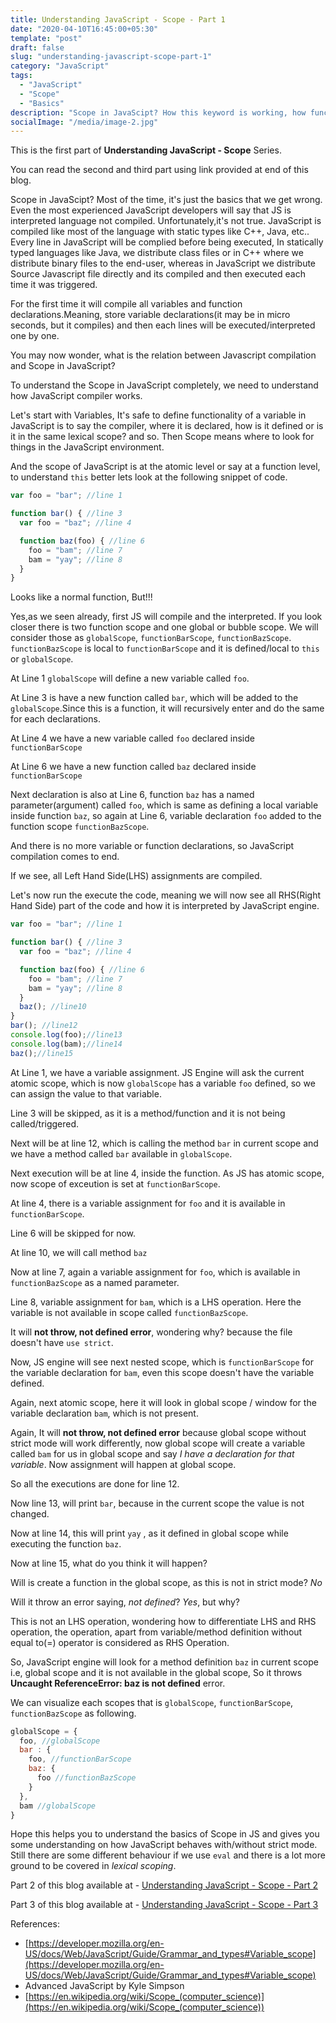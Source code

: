 ```yaml
---
title: Understanding JavaScript - Scope - Part 1
date: "2020-04-10T16:45:00+05:30"
template: "post"
draft: false
slug: "understanding-javascript-scope-part-1"
category: "JavaScript"
tags:
  - "JavaScript"
  - "Scope"
  - "Basics"
description: "Scope in JavaScipt? How this keyword is working, how function scope behaves in JS compiler? Interestingly JavaScript is compiled like most of the language with static types like C++, Java, etc"
socialImage: "/media/image-2.jpg"
---
```


This is the first part of **Understanding JavaScript - Scope** Series.

You can read the second and third part using link provided at end of this blog.


Scope in JavaScipt? Most of the time, it's just the basics that we get wrong. Even the most experienced JavaScript developers will say that JS is interpreted language not compiled. Unfortunately,it's not true. JavaScript is compiled like most of the language with static types like C++, Java, etc.. Every line in JavaScript will be complied before being executed, In statically typed languages like Java, we distribute class files or in C++ where we distribute binary files to the end-user, whereas in JavaScript we distribute Source Javascript file directly and its compiled and then executed each time it was triggered.

For the first time it will compile all variables and function declarations.Meaning, store variable declarations(it may be in micro seconds, but it compiles) and then each lines will be executed/interpreted one by one.

You may now wonder, what is the relation between Javascript compilation and Scope in JavaScript?

To understand the Scope in JavaScript completely, we need to understand how JavaScript compiler works.

Let's start with Variables, It's safe to define functionality of a variable in JavaScript is to say the compiler, where it is declared, how is it defined or is it in the same lexical scope? and so. Then Scope means where to look for things in the JavaScript environment.

And the scope of JavaScript is at the atomic level or say at a function level, to understand `this` better lets look at the following snippet of code.

```js
var foo = "bar"; //line 1

function bar() { //line 3
  var foo = "baz"; //line 4

  function baz(foo) { //line 6
    foo = "bam"; //line 7
    bam = "yay"; //line 8
  }
}
```
Looks like a normal function, But!!!


Yes,as we seen already, first JS will compile and the interpreted. If you look closer there is two function scope and one global or bubble scope. We will consider those as `globalScope`, `functionBarScope`, `functionBazScope`. `functionBazScope` is local to `functionBarScope` and it is defined/local to `this` or `globalScope`.

At Line 1 `globalScope` will define a new variable called `foo`.

At Line 3 is have a new function called `bar`, which will be added to the `globalScope`.Since this is a function, it will recursively enter and do the same for each declarations.

At Line 4 we have a new variable called `foo` declared inside `functionBarScope`

At Line 6 we have a new function called `baz` declared inside `functionBarScope`


Next declaration is also at Line 6, function `baz` has a named parameter(argument) called `foo`, which is same as defining a local variable inside function  `baz`, so again at Line 6, variable declaration `foo` added to the function scope `functionBazScope`.

And there is no more variable or function declarations, so JavaScript compilation comes to end.

If we see, all Left Hand Side(LHS) assignments are compiled.

Let's now run the execute the code, meaning we will now see all RHS(Right Hand Side) part of the code and how it is interpreted by JavaScript engine.

```js
var foo = "bar"; //line 1

function bar() { //line 3
  var foo = "baz"; //line 4

  function baz(foo) { //line 6
    foo = "bam"; //line 7
    bam = "yay"; //line 8
  }
  baz(); //line10
}
bar(); //line12
console.log(foo);//line13
console.log(bam);//line14
baz();//line15
```
At Line 1, we have a variable assignment. JS Engine will ask the current atomic scope, which is now `globalScope` has a variable `foo` defined, so we can assign the value to that variable.

Line 3 will be skipped, as it is a method/function and it is not being called/triggered.

Next will be at line 12, which is calling the method `bar` in current scope and we have a method called `bar` available in `globalScope`.

Next execution will be at line 4, inside the function. As JS has atomic scope, now scope of exceution is set at `functionBarScope`.

At line 4, there is a variable assignment for  `foo` and it is available in `functionBarScope`.

Line 6 will be skipped for now.

At line 10, we will call method `baz`

Now at line 7, again a variable assignment for `foo`, which is available in `functionBazScope` as a named parameter.

Line 8, variable assignment for `bam`, which is a LHS operation. Here the variable is not available in scope called `functionBazScope`.

It will **not throw, not defined error**, wondering why? because the file doesn't have `use strict`.

Now, JS engine will see next nested scope, which is `functionBarScope` for the variable declaration for  `bam`, even this scope doesn't have the variable defined.

Again, next atomic scope, here it will look in global scope / window for the variable declaration `bam`, which is not present.

Again, It will **not throw, not defined error**  because global scope without strict mode will work differently, now global scope will create a variable called `bam` for us in global scope and say *I have a declaration for that variable*. Now assignment will happen at global scope.

So all the executions are done for line 12.

Now line 13, will print `bar`, because in the current scope the value is not changed.

Now at line 14, this will print `yay` , as it defined in global scope while executing the function `baz`.

Now at line 15, what do you think it will happen?

Will is create a function in the global scope, as this is not in strict mode? *No*

Will it throw an error saying, *not defined*? *Yes*, but why?

This is not an LHS operation, wondering how to differentiate LHS and RHS operation, the operation, apart from variable/method definition without equal to(=) operator is considered as RHS Operation.

So, JavaScript engine will look for a method definition `baz` in current scope i.e, global scope and it is not available in the global scope, So it throws **Uncaught ReferenceError: baz is not defined** error.

We can visualize each scopes that is `globalScope`, `functionBarScope`, `functionBazScope` as following.

```js
globalScope = {
  foo, //globalScope
  bar : {
    foo, //functionBarScope
    baz: {
      foo //functionBazScope
    }
  },
  bam //globalScope
}
```
Hope this helps you to understand the basics of Scope in JS and gives you some understanding on how JavaScript behaves with/without strict mode. Still there are some different behaviour if we use `eval` and there is a lot more ground to be covered in *lexical scoping*.

Part 2 of this blog available at - [Understanding JavaScript - Scope - Part 2](understanding-javascript-scope-part-2)

Part 3 of this blog available at - [Understanding JavaScript - Scope - Part 3](understanding-javascript-scope-part-3)



References:

* [https://developer.mozilla.org/en-US/docs/Web/JavaScript/Guide/Grammar_and_types#Variable_scope](https://developer.mozilla.org/en-US/docs/Web/JavaScript/Guide/Grammar_and_types#Variable_scope)
* Advanced JavaScript by Kyle Simpson
* [https://en.wikipedia.org/wiki/Scope_(computer_science)](https://en.wikipedia.org/wiki/Scope_(computer_science))